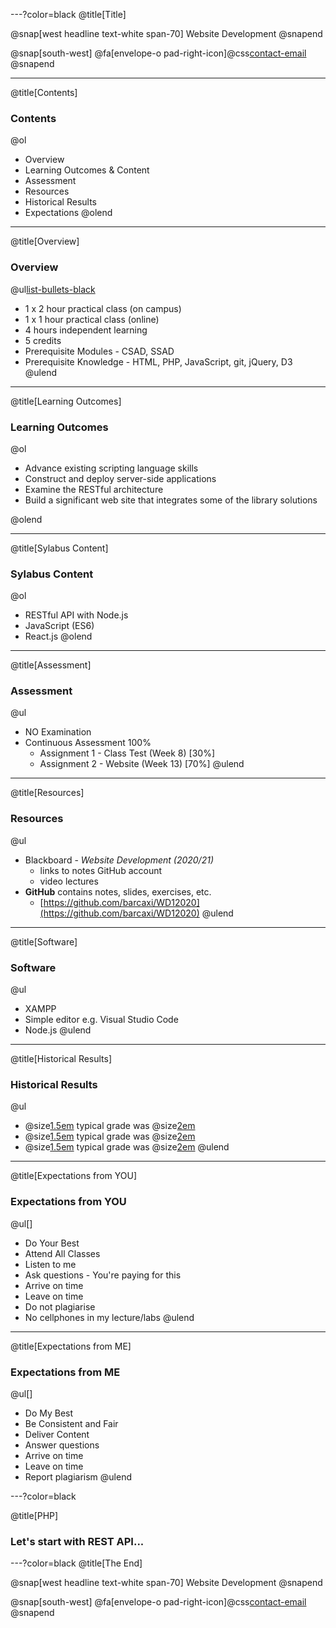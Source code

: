 ---?color=black
@title[Title]

@snap[west headline text-white span-70]
Website Development
@snapend

@snap[south-west]
@fa[envelope-o pad-right-icon]@css[contact-email](thomas.devine@lyit.ie)
@snapend


---
@title[Contents]
### Contents

@ol[](false)
- Overview
- Learning Outcomes & Content
- Assessment
- Resources
- Historical Results
- Expectations
@olend

---

@title[Overview]
### Overview

@ul[list-bullets-black](true)
- 1 x 2 hour practical class (on campus)
- 1 x 1 hour practical class (online)
- 4 hours independent learning
- 5 credits
- Prerequisite Modules - CSAD, SSAD
- Prerequisite Knowledge - HTML, PHP, JavaScript, git, jQuery, D3
@ulend


---

@title[Learning Outcomes]
### Learning Outcomes

@ol[](false)
- Advance existing scripting language skills
- Construct and deploy server-side applications
- Examine the RESTful architecture
- Build a significant web site that integrates some of the library solutions

@olend


---

@title[Sylabus Content]
### Sylabus Content

@ol[](false)
- RESTful API with Node.js
- JavaScript (ES6)
- React.js
@olend


---

@title[Assessment]
### Assessment

@ul[](true)
- NO Examination 
- Continuous Assessment 100%
	- Assignment 1 - Class Test (Week 8) [30%]
	- Assignment 2 - Website (Week 13) [70%]
@ulend

---

@title[Resources]
### Resources

@ul[](true)
- Blackboard - _Website Development (2020/21)_
	- links to notes GitHub account
	- video lectures
- **GitHub** contains notes, slides, exercises, etc.
	- [https://github.com/barcaxi/WD12020](https://github.com/barcaxi/WD12020)
@ulend

---

@title[Software]
### Software

@ul[](false)
- XAMPP
- Simple editor e.g. Visual Studio Code
- Node.js
@ulend

---

@title[Historical Results]
### Historical Results

@ul[](false)
- @size[1.5em](2019) typical grade was @size[2em](74%)
- @size[1.5em](2018) typical grade was @size[2em](64%)
- @size[1.5em](2017) typical grade was @size[2em](70%)
@ulend

---

@title[Expectations from YOU]
### Expectations from YOU

@ul[]
- Do Your Best
- Attend All Classes 
- Listen to me
- Ask questions - You're paying for this
- Arrive on time
- Leave on time
- Do not plagiarise
- No cellphones in my lecture/labs
@ulend

---

@title[Expectations from ME]
### Expectations from ME

@ul[]
- Do My Best
- Be Consistent and Fair
- Deliver Content
- Answer questions
- Arrive on time
- Leave on time
- Report plagiarism
@ulend


---?color=black

@title[PHP]
### Let's start with REST API...


---?color=black
@title[The End]

@snap[west headline text-white span-70]
Website Development
@snapend

@snap[south-west]
@fa[envelope-o pad-right-icon]@css[contact-email](thomas.devine@lyit.ie)
@snapend

